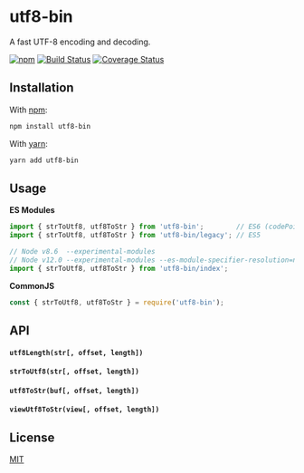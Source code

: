 # utf8-bin

A fast UTF-8 encoding and decoding.

[![npm](https://img.shields.io/npm/v/utf8-bin.svg)](https://www.npmjs.com/package/utf8-bin)
[![Build Status](https://travis-ci.org/AlexMasterov/utf8-bin.js.svg)](https://travis-ci.org/AlexMasterov/utf8-bin.js)
[![Coverage Status](https://coveralls.io/repos/github/AlexMasterov/utf8-bin.js/badge.svg?branch=master)](https://coveralls.io/github/AlexMasterov/utf8-bin.js?branch=master)

## Installation
With [npm](https://www.npmjs.com/package/npm):
```sh
npm install utf8-bin
```
With [yarn](https://yarnpkg.com):
```sh
yarn add utf8-bin
```
## Usage
__ES Modules__
```js
import { strToUtf8, utf8ToStr } from 'utf8-bin';        // ES6 (codePoint)
import { strToUtf8, utf8ToStr } from 'utf8-bin/legacy'; // ES5

// Node v8.6  --experimental-modules
// Node v12.0 --experimental-modules --es-module-specifier-resolution=node
import { strToUtf8, utf8ToStr } from 'utf8-bin/index';
```
__CommonJS__
```js
const { strToUtf8, utf8ToStr } = require('utf8-bin');
```

## API
#### `utf8Length(str[, offset, length])`
#### `strToUtf8(str[, offset, length])`
#### `utf8ToStr(buf[, offset, length])`
#### `viewUtf8ToStr(view[, offset, length])`

## License
[MIT](LICENSE)
